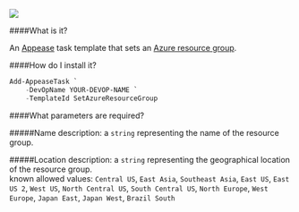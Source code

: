 ![](https://ci.appveyor.com/api/projects/status/k6cmufa2prutld3m?svg=true)

####What is it?

An [Appease](http://appease.io) task template that sets an [Azure resource group](http://azure.microsoft.com/en-us/documentation/articles/azure-preview-portal-using-resource-groups/).

####How do I install it?

```PowerShell
Add-AppeaseTask `
    -DevOpName YOUR-DEVOP-NAME `
    -TemplateId SetAzureResourceGroup
```

####What parameters are required?

#####Name
description: a `string` representing the name of the resource group.

#####Location
description: a `string` representing the geographical location of the resource group.  
known allowed values: `Central US`, `East Asia`, `Southeast Asia`, `East US`, `East US 2`, `West US`, `North Central US`, `South Central US`, `North Europe`, `West Europe`, `Japan East`, `Japan West`, `Brazil South`
